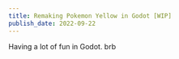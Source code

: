 ```yaml
---
title: Remaking Pokemon Yellow in Godot [WIP]
publish_date: 2022-09-22
---
```


Having a lot of fun in Godot. brb
